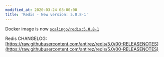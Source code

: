 ```yaml
---
modified_at: 2020-03-24 08:00:00
title: 'Redis - New version: 5.0.8-1'
---
```


Docker image is now [`scalingo/redis:5.0.8-1`](https://hub.docker.com/r/scalingo/redis/)

Redis CHANGELOG:
[https://raw.githubusercontent.com/antirez/redis/5.0/00-RELEASENOTES](https://raw.githubusercontent.com/antirez/redis/5.0/00-RELEASENOTES)
